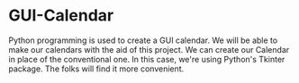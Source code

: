 # GUI-Calendar

Python programming is used to create a GUI calendar. We will be able to make our calendars with the aid of this project. We can create our Calendar in place of the conventional one. In this case, we're using Python's Tkinter package. The folks will find it more convenient. 
